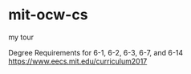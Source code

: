 # mit-ocw-cs
my tour

Degree Requirements for 6-1, 6-2, 6-3, 6-7, and 6-14
https://www.eecs.mit.edu/curriculum2017

